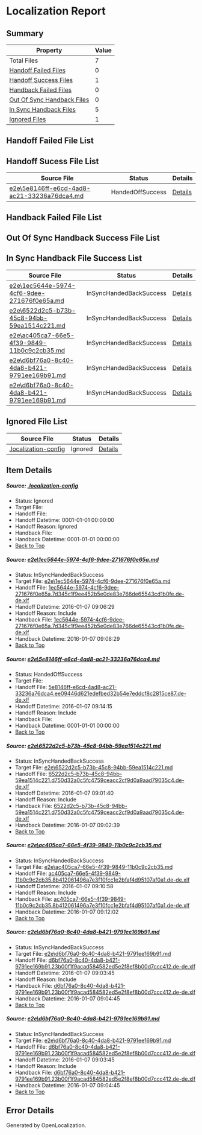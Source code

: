# <a name='report-top'></a> Localization Report

## Summary
 Property | Value 
 -------- | ----- 
 Total Files | 7
[ Handoff Failed Files ](#handoff-failed-list)| 0
[ Handoff Success Files ](#handoff-success-list)| 1
[ Handback Failed Files ](#handback-failed-list)| 0
[ Out Of Sync Handback Files ](#outofsync-handback-success-list)| 0
[ In Sync Handback Files ](#insync-handback-success-list)| 5
[ Ignored Files ](#ignored-list)| 1

## <a name='handoff-failed-list'></a> Handoff Failed File List

## <a name='handoff-success-list'></a> Handoff Sucess File List
 Source File | Status | Details 
 ----------- | ------ | ------- 
 [e2e\5e8146ff-e6cd-4ad8-ac21-33236a76dca4.md](https://github.com/OpenLocalizationTest/oltest/blob/2d8c3353ee84bea6537942c90e6e86aaaca3ab59/e2e/5e8146ff-e6cd-4ad8-ac21-33236a76dca4.md) | HandedOffSuccess | [Details](#d7e03e234e5398b505392c16628a139ac7af68492)

## <a name='handback-failed-list'></a> Handback Failed File List

## <a name='outofsync-handback-success-list'></a> Out Of Sync Handback Success File List

## <a name='insync-handback-success-list'></a> In Sync Handback File Success List
 Source File | Status | Details 
 ----------- | ------ | ------- 
 [e2e\1ec5644e-5974-4cf6-9dee-271676f0e65a.md](https://github.com/OpenLocalizationTest/oltest/blob/1982c51a15ba95cff570db5b36abf20d0031a673/e2e/1ec5644e-5974-4cf6-9dee-271676f0e65a.md) | InSyncHandedBackSuccess | [Details](#61d5e6acefa146b083f4994f62ace6e2c0489a071)
 [e2e\6522d2c5-b73b-45c8-94bb-59ea1514c221.md](https://github.com/OpenLocalizationTest/oltest/blob/9ff91771f7fdc097398650227a115a2fb1f6b196/e2e/6522d2c5-b73b-45c8-94bb-59ea1514c221.md) | InSyncHandedBackSuccess | [Details](#88836ee61ae7d2b6647c9f3cd9babb02275186ec3)
 [e2e\ac405ca7-66e5-4f39-9849-11b0c9c2cb35.md](https://github.com/OpenLocalizationTest/oltest/blob/2377ea4a0daffaead01883290b5c80e611fd3f37/e2e/ac405ca7-66e5-4f39-9849-11b0c9c2cb35.md) | InSyncHandedBackSuccess | [Details](#8eb9895c6923e4cc47e9e7ee03a30011ae14f0334)
 [e2e\d6bf76a0-8c40-4da8-b421-9791ee169b91.md](https://github.com/OpenLocalizationTest/oltest/blob/d4bf1001d48bdbbc398a75371de360a712b50fdd/e2e/d6bf76a0-8c40-4da8-b421-9791ee169b91.md) | InSyncHandedBackSuccess | [Details](#741554517a0c1b2ae3d4b0b60acc8dcb295b5b635)
 [e2e\d6bf76a0-8c40-4da8-b421-9791ee169b91.md](https://github.com/OpenLocalizationTest/oltest/blob/d4bf1001d48bdbbc398a75371de360a712b50fdd/e2e/d6bf76a0-8c40-4da8-b421-9791ee169b91.md) | InSyncHandedBackSuccess | [Details](#741554517a0c1b2ae3d4b0b60acc8dcb295b5b636)

## <a name='ignored-list'></a> Ignored File List
 Source File | Status | Details 
 ----------- | ------ | ------- 
 [.localization-config](https://github.com/OpenLocalizationTest/oltest/blob/2d8c3353ee84bea6537942c90e6e86aaaca3ab59/.localization-config) | Ignored | [Details](#e4725be8631cbe979bbe0fa8b97cd75f1fd41d4d0)

## Item Details
##### <a name='e4725be8631cbe979bbe0fa8b97cd75f1fd41d4d0'></a> Source: [.localization-config](https://github.com/OpenLocalizationTest/oltest/blob/2d8c3353ee84bea6537942c90e6e86aaaca3ab59/.localization-config)
* Status: Ignored
* Target File: 
* Handoff File: 
* Handoff Datetime: 0001-01-01 00:00:00
* Handoff Reason: Ignored
* Handback File: 
* Handback Datetime: 0001-01-01 00:00:00
* [Back to Top](#report-top)

##### <a name='61d5e6acefa146b083f4994f62ace6e2c0489a071'></a> Source: [e2e\1ec5644e-5974-4cf6-9dee-271676f0e65a.md](https://github.com/OpenLocalizationTest/oltest/blob/1982c51a15ba95cff570db5b36abf20d0031a673/e2e/1ec5644e-5974-4cf6-9dee-271676f0e65a.md)
* Status: InSyncHandedBackSuccess
* Target File: [e2e\1ec5644e-5974-4cf6-9dee-271676f0e65a.md](https://github.com/OpenLocalizationTestOrg/oltest.de-de/blob/6bd625e7f82dc583d929d24027a911ec58114bc9/e2e/1ec5644e-5974-4cf6-9dee-271676f0e65a.md)
* Handoff File: [1ec5644e-5974-4cf6-9dee-271676f0e65a.7d345c1f9ee452b5e0de83e766de65543cd1b0fe.de-de.xlf](https://github.com/OpenLocalizationTestOrg/olhandoff/blob/9019a3729d99ed0ff3bedfab68fc06d58b8f5930/ol-handoff/OpenLocalizationTestOrg/oltest.de-de/yufeih/1ec5644e-5974-4cf6-9dee-271676f0e65a.7d345c1f9ee452b5e0de83e766de65543cd1b0fe.de-de.xlf)
* Handoff Datetime: 2016-01-07 09:06:29
* Handoff Reason: Include
* Handback File: [1ec5644e-5974-4cf6-9dee-271676f0e65a.7d345c1f9ee452b5e0de83e766de65543cd1b0fe.de-de.xlf](https://github.com/OpenLocalizationTestOrg/olhandback/blob/5676d2c89d39dbdd49ab305ee9d06c57db8c72d9/ol-handback/OpenLocalizationTestOrg/oltest.de-de/yufeih/1ec5644e-5974-4cf6-9dee-271676f0e65a.7d345c1f9ee452b5e0de83e766de65543cd1b0fe.de-de.xlf)
* Handback Datetime: 2016-01-07 09:08:29
* [Back to Top](#report-top)

##### <a name='d7e03e234e5398b505392c16628a139ac7af68492'></a> Source: [e2e\5e8146ff-e6cd-4ad8-ac21-33236a76dca4.md](https://github.com/OpenLocalizationTest/oltest/blob/2d8c3353ee84bea6537942c90e6e86aaaca3ab59/e2e/5e8146ff-e6cd-4ad8-ac21-33236a76dca4.md)
* Status: HandedOffSuccess
* Target File: 
* Handoff File: [5e8146ff-e6cd-4ad8-ac21-33236a76dca4.ee09446d621edefbed32b54e7eddcf8c2815ce87.de-de.xlf](https://github.com/OpenLocalizationTestOrg/olhandoff/blob/7504a1dfe5b5cefbd069806161b2bdd71c19e903/ol-handoff/OpenLocalizationTestOrg/oltest.de-de/yufeih/5e8146ff-e6cd-4ad8-ac21-33236a76dca4.ee09446d621edefbed32b54e7eddcf8c2815ce87.de-de.xlf)
* Handoff Datetime: 2016-01-07 09:14:15
* Handoff Reason: Include
* Handback File: 
* Handback Datetime: 0001-01-01 00:00:00
* [Back to Top](#report-top)

##### <a name='88836ee61ae7d2b6647c9f3cd9babb02275186ec3'></a> Source: [e2e\6522d2c5-b73b-45c8-94bb-59ea1514c221.md](https://github.com/OpenLocalizationTest/oltest/blob/9ff91771f7fdc097398650227a115a2fb1f6b196/e2e/6522d2c5-b73b-45c8-94bb-59ea1514c221.md)
* Status: InSyncHandedBackSuccess
* Target File: [e2e\6522d2c5-b73b-45c8-94bb-59ea1514c221.md](https://github.com/OpenLocalizationTestOrg/oltest.de-de/blob/28a2731850348d80c1b692e04216ad38e1e50677/e2e/6522d2c5-b73b-45c8-94bb-59ea1514c221.md)
* Handoff File: [6522d2c5-b73b-45c8-94bb-59ea1514c221.d750d32a0c5fc4759ceacc2cf9d0a9aad79035c4.de-de.xlf](https://github.com/OpenLocalizationTestOrg/olhandoff/blob/232dd37393d9672b196bd8a3108cbe89e6627335/ol-handoff/OpenLocalizationTestOrg/oltest.de-de/yufeih/6522d2c5-b73b-45c8-94bb-59ea1514c221.d750d32a0c5fc4759ceacc2cf9d0a9aad79035c4.de-de.xlf)
* Handoff Datetime: 2016-01-07 09:01:40
* Handoff Reason: Include
* Handback File: [6522d2c5-b73b-45c8-94bb-59ea1514c221.d750d32a0c5fc4759ceacc2cf9d0a9aad79035c4.de-de.xlf](https://github.com/OpenLocalizationTestOrg/olhandback/blob/d3c7f590433d672d640784ba679a0690658720d5/ol-handback/OpenLocalizationTestOrg/oltest.de-de/yufeih/6522d2c5-b73b-45c8-94bb-59ea1514c221.d750d32a0c5fc4759ceacc2cf9d0a9aad79035c4.de-de.xlf)
* Handback Datetime: 2016-01-07 09:02:39
* [Back to Top](#report-top)

##### <a name='8eb9895c6923e4cc47e9e7ee03a30011ae14f0334'></a> Source: [e2e\ac405ca7-66e5-4f39-9849-11b0c9c2cb35.md](https://github.com/OpenLocalizationTest/oltest/blob/2377ea4a0daffaead01883290b5c80e611fd3f37/e2e/ac405ca7-66e5-4f39-9849-11b0c9c2cb35.md)
* Status: InSyncHandedBackSuccess
* Target File: [e2e\ac405ca7-66e5-4f39-9849-11b0c9c2cb35.md](https://github.com/OpenLocalizationTestOrg/oltest.de-de/blob/83a4d65c5e9c6a7bffefb47e0ef36cbe220801b0/e2e/ac405ca7-66e5-4f39-9849-11b0c9c2cb35.md)
* Handoff File: [ac405ca7-66e5-4f39-9849-11b0c9c2cb35.8b412061496a7e3f10fcc1e2bfaf4d95107af0a1.de-de.xlf](https://github.com/OpenLocalizationTestOrg/olhandoff/blob/d094e04e01648bbdcc14eebb3f8a674b1d502b04/ol-handoff/OpenLocalizationTestOrg/oltest.de-de/yufeih/ac405ca7-66e5-4f39-9849-11b0c9c2cb35.8b412061496a7e3f10fcc1e2bfaf4d95107af0a1.de-de.xlf)
* Handoff Datetime: 2016-01-07 09:10:58
* Handoff Reason: Include
* Handback File: [ac405ca7-66e5-4f39-9849-11b0c9c2cb35.8b412061496a7e3f10fcc1e2bfaf4d95107af0a1.de-de.xlf](https://github.com/OpenLocalizationTestOrg/olhandback/blob/a0526bd412bf3464251ba5820bf07cee42d377f0/ol-handback/OpenLocalizationTestOrg/oltest.de-de/yufeih/ac405ca7-66e5-4f39-9849-11b0c9c2cb35.8b412061496a7e3f10fcc1e2bfaf4d95107af0a1.de-de.xlf)
* Handback Datetime: 2016-01-07 09:12:02
* [Back to Top](#report-top)

##### <a name='741554517a0c1b2ae3d4b0b60acc8dcb295b5b635'></a> Source: [e2e\d6bf76a0-8c40-4da8-b421-9791ee169b91.md](https://github.com/OpenLocalizationTest/oltest/blob/d4bf1001d48bdbbc398a75371de360a712b50fdd/e2e/d6bf76a0-8c40-4da8-b421-9791ee169b91.md)
* Status: InSyncHandedBackSuccess
* Target File: [e2e\d6bf76a0-8c40-4da8-b421-9791ee169b91.md](https://github.com/OpenLocalizationTestOrg/oltest.de-de/blob/175c163f8d27110897199a768b3e7ec7c286e1e0/e2e/d6bf76a0-8c40-4da8-b421-9791ee169b91.md)
* Handoff File: [d6bf76a0-8c40-4da8-b421-9791ee169b91.23b00f1f9acad584582ed5e2f8ef8b00d7ccc412.de-de.xlf](https://github.com/OpenLocalizationTestOrg/olhandoff/blob/ba303188f4445431aed83b54b86e513a84a2e0aa/ol-handoff/OpenLocalizationTestOrg/oltest.de-de/yufeih/d6bf76a0-8c40-4da8-b421-9791ee169b91.23b00f1f9acad584582ed5e2f8ef8b00d7ccc412.de-de.xlf)
* Handoff Datetime: 2016-01-07 09:03:45
* Handoff Reason: Include
* Handback File: [d6bf76a0-8c40-4da8-b421-9791ee169b91.23b00f1f9acad584582ed5e2f8ef8b00d7ccc412.de-de.xlf](https://github.com/OpenLocalizationTestOrg/olhandback/blob/7bb76644474f68a2962245913e4c09304ed0d317/ol-handback/OpenLocalizationTestOrg/oltest.de-de/yufeih/d6bf76a0-8c40-4da8-b421-9791ee169b91.23b00f1f9acad584582ed5e2f8ef8b00d7ccc412.de-de.xlf)
* Handback Datetime: 2016-01-07 09:04:45
* [Back to Top](#report-top)

##### <a name='741554517a0c1b2ae3d4b0b60acc8dcb295b5b636'></a> Source: [e2e\d6bf76a0-8c40-4da8-b421-9791ee169b91.md](https://github.com/OpenLocalizationTest/oltest/blob/d4bf1001d48bdbbc398a75371de360a712b50fdd/e2e/d6bf76a0-8c40-4da8-b421-9791ee169b91.md)
* Status: InSyncHandedBackSuccess
* Target File: [e2e\d6bf76a0-8c40-4da8-b421-9791ee169b91.md](https://github.com/OpenLocalizationTestOrg/oltest.de-de/blob/175c163f8d27110897199a768b3e7ec7c286e1e0/e2e/d6bf76a0-8c40-4da8-b421-9791ee169b91.md)
* Handoff File: [d6bf76a0-8c40-4da8-b421-9791ee169b91.23b00f1f9acad584582ed5e2f8ef8b00d7ccc412.de-de.xlf](https://github.com/OpenLocalizationTestOrg/olhandoff/blob/ba303188f4445431aed83b54b86e513a84a2e0aa/ol-handoff/OpenLocalizationTestOrg/oltest.de-de/yufeih/d6bf76a0-8c40-4da8-b421-9791ee169b91.23b00f1f9acad584582ed5e2f8ef8b00d7ccc412.de-de.xlf)
* Handoff Datetime: 2016-01-07 09:03:45
* Handoff Reason: Include
* Handback File: [d6bf76a0-8c40-4da8-b421-9791ee169b91.23b00f1f9acad584582ed5e2f8ef8b00d7ccc412.de-de.xlf](https://github.com/OpenLocalizationTestOrg/olhandback/blob/7bb76644474f68a2962245913e4c09304ed0d317/ol-handback/OpenLocalizationTestOrg/oltest.de-de/yufeih/d6bf76a0-8c40-4da8-b421-9791ee169b91.23b00f1f9acad584582ed5e2f8ef8b00d7ccc412.de-de.xlf)
* Handback Datetime: 2016-01-07 09:04:45
* [Back to Top](#report-top)


## Error Details

Generated by OpenLocalization.
